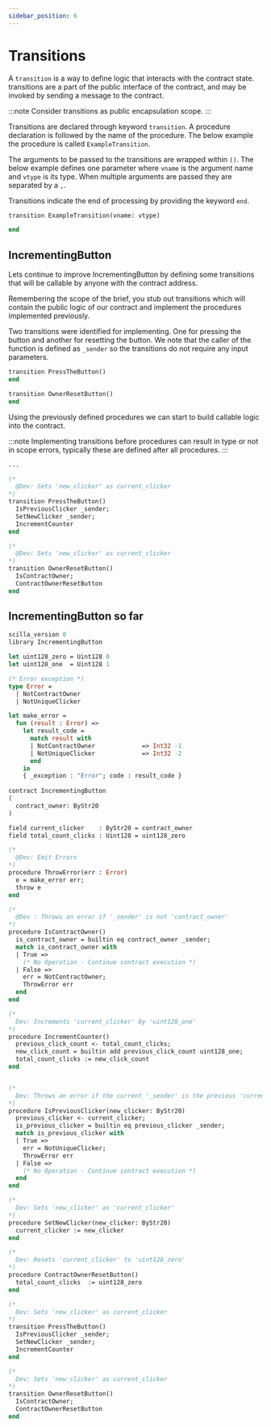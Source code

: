 ```yaml
---
sidebar_position: 6
---
```


# Transitions

A ```transition``` is a way to define logic that interacts with the contract state. transitions are a part of the public interface of the contract, and may be invoked by sending a message to the contract.

:::note
Consider transitions as public encapsulation scope.
:::

Transitions are declared through keyword ```transition```. A procedure declaration is followed by the name of the procedure. The below example the procedure is called ```ExampleTransition```.

The arguments to be passed to the transitions are wrapped within  ```()```. The below example defines one parameter where ```vname``` is the argument name and ```vtype``` is its type. When multiple arguments are passed they are separated by a ```,```.

Transitions indicate the end of processing by providing the keyword ```end```.

```ocaml
transition ExampleTransition(vname: vtype)

end
```

## IncrementingButton

Lets continue to improve IncrementingButton by defining some transitions that will be callable by anyone with the contract address.

Remembering the scope of the brief, you stub out transitions which will contain the public logic of our contract and implement the procedures implemented previously.

Two transitions were identified for implementing. One for pressing the button and another for resetting the button. We note that the caller of the function is defined as ```_sender``` so the transitions do not require any input parameters.

```ocaml
transition PressTheButton()
end

transition OwnerResetButton()
end
```

Using the previously defined procedures we can start to build callable logic into the contract.

:::note
Implementing transitions before procedures can result in type or not in scope errors, typically these are defined after all procedures.
:::

```ocaml
...

(*  
  @Dev: Sets 'new_clicker' as current_clicker
*)
transition PressTheButton()
  IsPreviousClicker _sender;
  SetNewClicker _sender;
  IncrementCounter
end

(*  
  @Dev: Sets 'new_clicker' as current_clicker
*)
transition OwnerResetButton()
  IsContractOwner;
  ContractOwnerResetButton
end
```

## IncrementingButton so far

```ocaml
scilla_version 0
library IncrementingButton

let uint128_zero = Uint128 0
let uint128_one  = Uint128 1

(* Error exception *)
type Error =
  | NotContractOwner
  | NotUniqueClicker

let make_error =
  fun (result : Error) =>
    let result_code = 
      match result with
      | NotContractOwner             => Int32 -1
      | NotUniqueClicker             => Int32 -2
      end
    in
    { _exception : "Error"; code : result_code }  
    
contract IncrementingButton
(
  contract_owner: ByStr20
)

field current_clicker    : ByStr20 = contract_owner
field total_count_clicks : Uint128 = uint128_zero

(* 
  @Dev: Emit Errors 
*)
procedure ThrowError(err : Error)
  e = make_error err;
  throw e
end

(*
  @Dev : Throws an error if '_sender' is not 'contract_owner'
*)
procedure IsContractOwner()
  is_contract_owner = builtin eq contract_owner _sender;
  match is_contract_owner with
  | True => 
    (* No Operation - Continue contract execution *)
  | False =>
    err = NotContractOwner;
    ThrowError err
  end
end

(*  
  Dev: Increments 'current_clicker' by 'uint128_one'
*)
procedure IncrementCounter()
  previous_click_count <- total_count_clicks;
  new_click_count = builtin add previous_click_count uint128_one;
  total_count_clicks := new_click_count
end 


(*  
  Dev: Throws an error if the current '_sender' is the previous 'current_clicker'
*)
procedure IsPreviousClicker(new_clicker: ByStr20)
  previous_clicker <- current_clicker;
  is_previous_clicker = builtin eq previous_clicker _sender;
  match is_previous_clicker with
  | True => 
    err = NotUniqueClicker;
    ThrowError err
  | False =>
    (* No Operation - Continue contract execution *)
  end
end

(*  
  Dev: Sets 'new_clicker' as 'current_clicker'
*)
procedure SetNewClicker(new_clicker: ByStr20)
  current_clicker := new_clicker
end

(*  
  Dev: Resets 'current_clicker' to 'uint128_zero'
*)
procedure ContractOwnerResetButton()
  total_count_clicks  := uint128_zero
end

(*  
  Dev: Sets 'new_clicker' as current_clicker
*)
transition PressTheButton()
  IsPreviousClicker _sender;
  SetNewClicker _sender;
  IncrementCounter
end

(*  
  Dev: Sets 'new_clicker' as current_clicker
*)
transition OwnerResetButton()
  IsContractOwner;
  ContractOwnerResetButton
end

```
